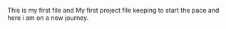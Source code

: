 This is my first file and My first project file keeping to start the pace and here i am on a new journey.